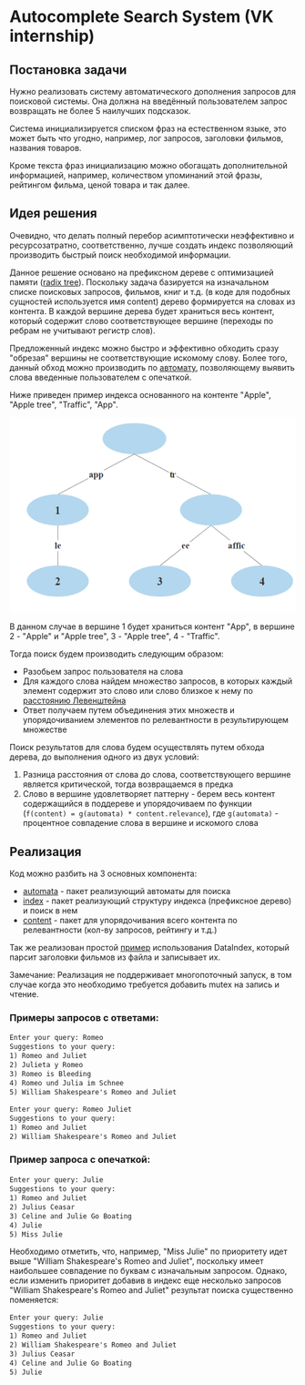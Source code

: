 # Autocomplete Search System (VK internship)

## Постановка задачи

Нужно реализовать систему автоматического дополнения запросов для поисковой системы. Она должна на введённый пользователем запрос
возвращать не более 5 наилучших подсказок.

Система инициализируется списком фраз на естественном языке, это может быть что угодно, например,
лог запросов, заголовки фильмов, названия товаров.

Кроме текста фраз инициализацию можно обогащать дополнительной информацией, например, количеством упоминаний этой фразы,
рейтингом фильма, ценой товара и так далее.

## Идея решения

Очевидно, что делать полный перебор асимптотически неэффективно и ресурсозатратно, соответственно, лучше создать индекс позволяющий производить быстрый поиск необходимой информации.

Данное решение основано на префиксном дереве с оптимизацией памяти ([radix tree](https://en.wikipedia.org/wiki/Radix_tree)).
Поскольку задача базируется на изначальном списке поисковых запросов, фильмов, книг и т.д. (в коде для подобных сущностей используется имя content)
дерево формируется на словах из контента. В каждой вершине дерева будет храниться весь контент,
который содержит слово соответствующее вершине (переходы по ребрам не учитывают регистр слов).

Предложенный индекс можно быстро и эффективно обходить сразу "обрезая" вершины не соответствующие искомому слову.
Более того, данный обход можно производить по [автомату](https://en.wikipedia.org/wiki/Automata_theory), позволяющему выявить слова введенные пользователем с опечаткой.

Ниже приведен пример индекса основанного на контенте "Apple", "Apple tree", "Traffic", "App".

![](img/tree_example.png)

В данном случае в вершине 1 будет храниться контент "App", в вершине 2 - "Apple" и "Apple tree", 3 - "Apple tree", 4 - "Traffic".  

Тогда поиск будем производить следующим образом:
* Разобьем запрос пользователя на слова
* Для каждого слова найдем множество запросов, в которых каждый элемент содержит это слово или слово близкое к нему по [расстоянию Левенштейна](https://en.wikipedia.org/wiki/Levenshtein_distance)
* Ответ получаем путем объединения этих множеств и упорядочиванием элементов по релевантности в результирующем множестве

Поиск результатов для слова будем осуществлять путем обхода дерева, до выполнения одного из двух условий:
1. Разница расстояния от слова до слова, соответствующего вершине является критической, тогда возвращаемся в предка
2. Слово в вершине удовлетворяет паттерну - берем весь контент содержащийся в поддереве и упорядочиваем по функции (`f(content) = g(automata) * content.relevance`), где `g(automata)` - процентное совпадение слова в вершине и искомого слова

## Реализация

Код можно разбить на 3 основных компонента:
* [automata](https://github.com/priamoryki/Autocomplete-Search-System-VK/tree/main/src/search/autocomplete/automata) - пакет реализующий автоматы для поиска
* [index](https://github.com/priamoryki/Autocomplete-Search-System-VK/tree/main/src/search/autocomplete/index) - пакет реализующий структуру индекса (префиксное дерево) и поиск в нем
* [content](https://github.com/priamoryki/Autocomplete-Search-System-VK/tree/main/src/search/content) - пакет для упорядочивания всего контента по релевантности (кол-ву запросов, рейтингу и т.д.)

Так же реализован простой [пример](https://github.com/priamoryki/Autocomplete-Search-System-VK/blob/main/src/Main.java) использования DataIndex, который парсит заголовки фильмов из файла и записывает их.  

Замечание: Реализация не поддерживает многопоточный запуск, в том случае когда это необходимо требуется добавить mutex на запись и чтение.

### Примеры запросов с ответами:
```
Enter your query: Romeo
Suggestions to your query: 
1) Romeo and Juliet
2) Julieta y Romeo
3) Romeo is Bleeding
4) Romeo und Julia im Schnee
5) William Shakespeare's Romeo and Juliet
```

```
Enter your query: Romeo Juliet
Suggestions to your query: 
1) Romeo and Juliet
2) William Shakespeare's Romeo and Juliet
```

### Пример запроса с опечаткой:
```
Enter your query: Julie
Suggestions to your query: 
1) Romeo and Juliet
2) Julius Ceasar
3) Celine and Julie Go Boating
4) Julie
5) Miss Julie
```

Необходимо отметить, что, например, "Miss Julie" по приоритету идет выше "William Shakespeare's Romeo and Juliet", поскольку имеет наибольшее совпадение по буквам с изначальным запросом.
Однако, если изменить приоритет добавив в индекс еще несколько запросов "William Shakespeare's Romeo and Juliet" результат поиска существенно поменяется:
```
Enter your query: Julie
Suggestions to your query: 
1) Romeo and Juliet
2) William Shakespeare's Romeo and Juliet
3) Julius Ceasar
4) Celine and Julie Go Boating
5) Julie
```
